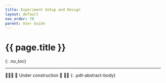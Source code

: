 ```yaml
---
title: Experiment Setup and Design
layout: default
nav_order: 70
parent: User Guide
---
```


# {{ page.title }}
{: .no_toc}

---

👷🏻‍♀️ 🚧 Under construction 🚧 👷🏻
{: .pdt-abstract-body}